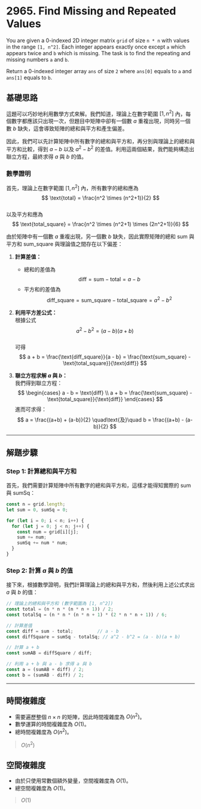 # 2965. Find Missing and Repeated Values

You are given a 0-indexed 2D integer matrix `grid` of size `n * n` with values in the range `[1, n^2]`. 
Each integer appears exactly once except `a` which appears twice and `b` which is missing. 
The task is to find the repeating and missing numbers `a` and `b`.

Return a 0-indexed integer array `ans` of size `2` where `ans[0]` equals to `a` and `ans[1]` equals to `b`.

## 基礎思路

這題可以巧妙地利用數學方式來解。我們知道，理論上在數字範圍 $[1, n^2]$ 內，每個數字都應該只出現一次，但題目中矩陣中卻有一個數 $a$ 重複出現，同時另一個數 $b$ 缺失，這會導致矩陣的總和與平方和產生偏差。  

因此，我們可以先計算矩陣中所有數字的總和與平方和，再分別與理論上的總和與平方和比較，得到 $a-b$ 以及 $a^2-b^2$ 的差值。利用這兩個結果，我們能夠構造出聯立方程，最終求得 $a$ 與 $b$ 的值。

### 數學證明

首先，理論上在數字範圍 $[1, n^2]$ 內，所有數字的總和應為  
$$
\text{total} = \frac{n^2 \times (n^2+1)}{2}
$$  
以及平方和應為  
$$
\text{total_square} = \frac{n^2 \times (n^2+1) \times (2n^2+1)}{6}
$$

由於矩陣中有一個數 $a$ 重複出現，另一個數 $b$ 缺失，因此實際矩陣的總和 $\text{sum}$ 與平方和 $\text{sum_square}$ 與理論值之間存在以下偏差：

1. **計算差值：**
    - 總和的差值為  
      $$
      \text{diff} = \text{sum} - \text{total} = a - b
      $$
    - 平方和的差值為  
      $$
      \text{diff_square} = \text{sum_square} - \text{total_square} = a^2 - b^2
      $$

2. **利用平方差公式：**  
   根據公式  
   $$
   a^2 - b^2 = (a - b)(a + b)
   $$  
   可得  
   $$
   a + b = \frac{\text{diff_square}}{a - b} = \frac{\text{sum_square} - \text{total_square}}{\text{diff}}
   $$

3. **聯立方程求解 $a$ 與 $b$：**  
   我們得到聯立方程：
   $$
   \begin{cases}
   a - b = \text{diff} \\
   a + b = \frac{\text{sum_square} - \text{total_square}}{\text{diff}}
   \end{cases}
   $$
   進而可求得：
   $$
   a = \frac{(a+b) + (a-b)}{2} \quad\text{及}\quad b = \frac{(a+b) - (a-b)}{2}
   $$

---

## 解題步驟

### Step 1: 計算總和與平方和

首先，我們需要計算矩陣中所有數字的總和與平方和，這樣才能得知實際的 $\text{sum}$ 與 $\text{sumSq}$：

```typescript
const n = grid.length;
let sum = 0, sumSq = 0;

for (let i = 0; i < n; i++) {
  for (let j = 0; j < n; j++) {
    const num = grid[i][j];
    sum += num;
    sumSq += num * num;
  }
}
```

### Step 2: 計算 $a$ 與 $b$ 的值

接下來，根據數學證明，我們計算理論上的總和與平方和，然後利用上述公式求出 $a$ 與 $b$ 的值：

```typescript
// 理論上的總和與平方和 (數字範圍為 [1, n^2])
const total = (n * n * (n * n + 1)) / 2;
const totalSq = (n * n * (n * n + 1) * (2 * n * n + 1)) / 6;

// 計算差值
const diff = sum - total;         // a - b
const diffSquare = sumSq - totalSq; // a^2 - b^2 = (a - b)(a + b)

// 計算 a + b
const sumAB = diffSquare / diff;

// 利用 a + b 與 a - b 求得 a 與 b
const a = (sumAB + diff) / 2;
const b = (sumAB - diff) / 2;
```

---

## 時間複雜度

- 需要遍歷整個 $n \times n$ 的矩陣，因此時間複雜度為 $O(n^2)$。
- 數學運算的時間複雜度為 $O(1)$。
- 總時間複雜度為 $O(n^2)$。

> $O(n^2)$

## 空間複雜度

- 由於只使用常數個額外變量，空間複雜度為 $O(1)$。
- 總空間複雜度為 $O(1)$。

> $O(1)$
